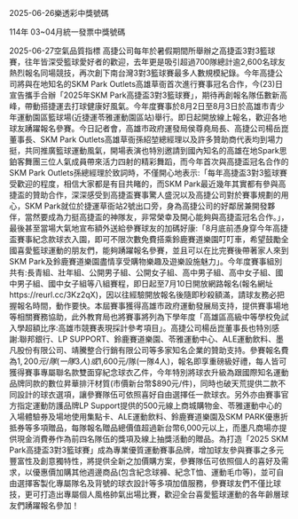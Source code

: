 
2025-06-26樂透彩中獎號碼

                                
114年 03~04月統一發票中獎號碼
                             
2025-06-27空氣品質指標
                              高捷公司每年於暑假期間所舉辦之高捷盃3對3籃球賽，往年皆深受籃球愛好者的歡迎，去年更是吸引超過700隊總計逾2,600名球友熱烈報名同場競技，再次創下南台灣3對3籃球賽最多人數規模紀錄。今年高捷公司將與在地知名的SKM Park Outlets高雄草衙首次進行賽事冠名合作，今(23)日宣告攜手合辦「2025年SKM Park高捷盃3對3籃球賽」，期待再創報名隊伍數新高峰，帶動搭捷運去打球健康好風氣。今年度賽事於8月2日至8月3日於高雄市青少年運動園區籃球場(近捷運苓雅運動園區站)舉行。即日起開放線上報名，歡迎各地球友踴躍報名參賽。今日記者會，高雄市政府運發局侯尊堯局長、高捷公司楊岳崑董事長、SKM Park Outlets高雄草衙孫紹堃總經理以及許多贊助商代表均到場力挺，共同推廣籃球運動風氣，開場表演也特別邀請到國內知名的高雄在地Spark思鉑客舞團三位人氣成員帶來活力四射的精彩舞蹈，而今年首次與高捷盃冠名合作的SKM Park Outlets孫總經理於致詞時，不僅開心地表示:「每年高捷盃3對3籃球賽受歡迎的程度，相信大家都是有目共睹的，而SKM Park最近幾年其實都有參與高捷盃的贊助合作，深深感受到高捷盃賽事驚人盛況以及高捷公司對於賽事規劃的用心，SKM Park就位於捷運草衙站2號出口旁，身為高捷公司的好鄰居兼開發夥伴，當然要成為力挺高捷盃的神隊友，非常榮幸及開心能夠與高捷盃冠名合作。」，最後甚至當場大氣地宣布額外送給參賽球友的加碼好康:「8月底前憑身穿今年高捷盃賽事紀念款球衣入園，即可不限次數免費搭乘鈴鹿賽道樂園叮叮車，希望鼓勵全國喜愛籃球運動的朋友們，能夠踴躍報名參賽，並且可以在比完賽後帶著家人來到SKM Park及鈴鹿賽道樂園盡情享受購物樂趣及遊樂設施魅力」。今年度賽事組別共有:長青組、壯年組、公開男子組、公開女子組、高中男子組、高中女子組、國中男子組、國中女子組等八組賽程，即日起至7月10日開放網路報名(報名網址https://reurl.cc/3Kz2qX)，因以往經驗開放報名後隨即秒殺額滿，請球友務必把握報名時間，動作要快。本屆賽事獲得高雄市政府運動發展局支持，提供賽事場地等相關賽務協助，此外教育局也將賽事將列為下學年度「高雄區高級中等學校免試入學超額比序:高雄市競賽表現採計參考項目」。高捷公司楊岳崑董事長也特別感謝:聯邦銀行、LP SUPPORT、鈴鹿賽道樂園、苓雅運動中心、ALE運動飲料、墨凡股份有限公司、靖騰整合行銷有限公司等多家知名企業的贊助支持。參賽報名費為$1,200元/隊(一隊3人)或$1,600元/隊(一隊4人)，報名即享重磅級好禮，每人皆可獲得賽事專屬聯名款雙面穿紀念球衣乙件，今年特別將球衣升級為跟國際知名運動品牌同款的數位昇華排汗材質(市價新台幣$890元/件)，同時也破天荒提供二款不同設計的球衣選項，讓參賽隊伍可依照喜好自由選擇任一款球衣。另外亦由賽事官方指定運動防護品牌LP Support提供的500元線上商城購物金、苓雅運動中心的入場體驗券及場地使用集點卡、ALE運動飲料、鈴鹿賽道樂園及SKM PARK優惠折抵券等多項贈品，每隊報名贈品總價值超過新台幣6,000元以上，而墨凡商場亦提供現金消費券作為前四名隊伍的獎項及線上抽獎活動的贈品。為打造「2025 SKM Park高捷盃3對3籃球賽」成為專業優質運動賽事品牌，增加球友參與賽事之多元豐富性及創意獨特性，將提供全新之加價購方案，參賽隊伍可依照個人的喜好及需求，以優惠價加購其他週邊商品(包含紀念球褲、紀念T恤、運動毛巾等)，並可自由選擇客製化專屬隊名及背號的球衣設計等多項加值服務，參賽球友們不僅比球技，更可打造出專屬個人風格帥氣出場比賽，歡迎全台喜愛籃球運動的各年齡層球友們踴躍報名參加！